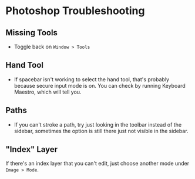 # Photoshop Troubleshooting

## Missing Tools

- Toggle back on `Window > Tools`

## Hand Tool

- If spacebar isn't working to select the hand tool, that's probably because secure input mode is on. You can check by running Keyboard Maestro, which will tell you.

## Paths

- If you can't stroke a path, try just looking in the toolbar instead of the sidebar, sometimes the option is still there just not visible in the sidebar.

## "Index" Layer

If there's an index layer that you can't edit, just choose another mode under `Image > Mode`.
